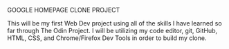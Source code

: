 GOOGLE HOMEPAGE CLONE PROJECT

This will be my first Web Dev project using all of the skills I have learned so far through The Odin Project.
I will be utilizing my code editor, git, GitHub, HTML, CSS, and Chrome/Firefox Dev Tools in order to build my clone.